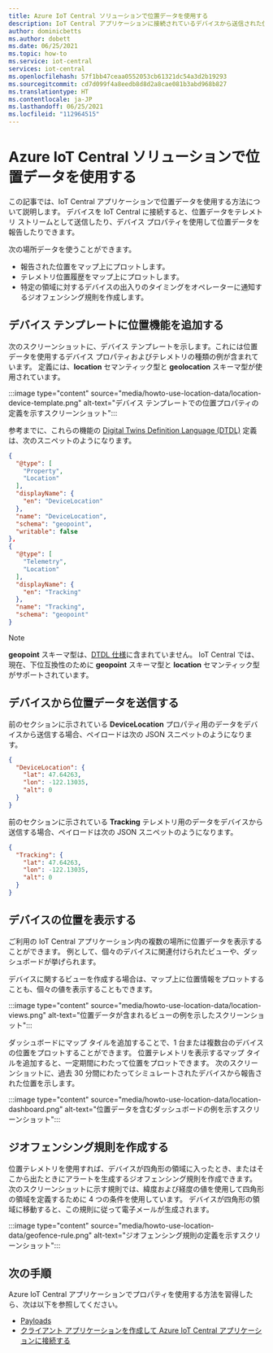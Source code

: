 ```yaml
---
title: Azure IoT Central ソリューションで位置データを使用する
description: IoT Central アプリケーションに接続されているデバイスから送信された位置データを使用する方法について説明します。 マップ上に位置データをプロットするか、ジオフェンシング規則を作成します。
author: dominicbetts
ms.author: dobett
ms.date: 06/25/2021
ms.topic: how-to
ms.service: iot-central
services: iot-central
ms.openlocfilehash: 57f1bb47ceaa0552053cb61321dc54a3d2b19293
ms.sourcegitcommit: cd7d099f4a8eedb8d8d2a8cae081b3abd968b827
ms.translationtype: HT
ms.contentlocale: ja-JP
ms.lasthandoff: 06/25/2021
ms.locfileid: "112964515"
---
```

# <a name="use-location-data-in-an-azure-iot-central-solution"></a>Azure IoT Central ソリューションで位置データを使用する

この記事では、IoT Central アプリケーションで位置データを使用する方法について説明します。 デバイスを IoT Central に接続すると、位置データをテレメトリ ストリームとして送信したり、デバイス プロパティを使用して位置データを報告したりできます。

次の場所データを使うことができます。

* 報告された位置をマップ上にプロットします。
* テレメトリ位置履歴をマップ上にプロットします。
* 特定の領域に対するデバイスの出入りのタイミングをオペレーターに通知するジオフェンシング規則を作成します。

## <a name="add-location-capabilities-to-a-device-template"></a>デバイス テンプレートに位置機能を追加する

次のスクリーンショットに、デバイス テンプレートを示します。これには位置データを使用するデバイス プロパティおよびテレメトリの種類の例が含まれています。 定義には、**location** セマンティック型と **geolocation** スキーマ型が使用されています。

:::image type="content" source="media/howto-use-location-data/location-device-template.png" alt-text="デバイス テンプレートでの位置プロパティの定義を示すスクリーンショット":::

参考までに、これらの機能の [Digital Twins Definition Language (DTDL)](https://github.com/Azure/opendigitaltwins-dtdl/blob/master/DTDL/v2/dtdlv2.md) 定義は、次のスニペットのようになります。

```json
{
  "@type": [
    "Property",
    "Location"
  ],
  "displayName": {
    "en": "DeviceLocation"
  },
  "name": "DeviceLocation",
  "schema": "geopoint",
  "writable": false
},
{
  "@type": [
    "Telemetry",
    "Location"
  ],
  "displayName": {
    "en": "Tracking"
  },
  "name": "Tracking",
  "schema": "geopoint"
}
```

> [!NOTE]
> **geopoint** スキーマ型は、[DTDL 仕様](https://github.com/Azure/opendigitaltwins-dtdl/blob/master/DTDL/v2/dtdlv2.md)に含まれていません。 IoT Central では、現在、下位互換性のために **geopoint** スキーマ型と **location** セマンティック型がサポートされています。

## <a name="send-location-data-from-a-device"></a>デバイスから位置データを送信する

前のセクションに示されている **DeviceLocation** プロパティ用のデータをデバイスから送信する場合、ペイロードは次の JSON スニペットのようになります。

```json
{
  "DeviceLocation": {
    "lat": 47.64263,
    "lon": -122.13035,
    "alt": 0
  }
}
```

前のセクションに示されている **Tracking** テレメトリ用のデータをデバイスから送信する場合、ペイロードは次の JSON スニペットのようになります。

```json
{
  "Tracking": {
    "lat": 47.64263,
    "lon": -122.13035,
    "alt": 0
  }
}
```

## <a name="display-device-location"></a>デバイスの位置を表示する

ご利用の IoT Central アプリケーション内の複数の場所に位置データを表示することができます。 例として、個々のデバイスに関連付けられたビューや、ダッシュボードが挙げられます。

デバイスに関するビューを作成する場合は、マップ上に位置情報をプロットすることも、個々の値を表示することもできます。

:::image type="content" source="media/howto-use-location-data/location-views.png" alt-text="位置データが含まれるビューの例を示したスクリーンショット":::

ダッシュボードにマップ タイルを追加することで、1 台または複数台のデバイスの位置をプロットすることができます。 位置テレメトリを表示するマップ タイルを追加すると、一定期間にわたって位置をプロットできます。 次のスクリーンショットに、過去 30 分間にわたってシミュレートされたデバイスから報告された位置を示します。

:::image type="content" source="media/howto-use-location-data/location-dashboard.png" alt-text="位置データを含むダッシュボードの例を示すスクリーンショット":::

## <a name="create-a-geofencing-rule"></a>ジオフェンシング規則を作成する

位置テレメトリを使用すれば、デバイスが四角形の領域に入ったとき、またはそこから出たときにアラートを生成するジオフェンシング規則を作成できます。 次のスクリーンショットに示す規則では、緯度および経度の値を使用して四角形の領域を定義するために 4 つの条件を使用しています。 デバイスが四角形の領域に移動すると、この規則に従って電子メールが生成されます。

:::image type="content" source="media/howto-use-location-data/geofence-rule.png" alt-text="ジオフェンシング規則の定義を示すスクリーンショット":::

## <a name="next-steps"></a>次の手順

Azure IoT Central アプリケーションでプロパティを使用する方法を習得したら、次は以下を参照してください。

* [Payloads](concepts-telemetry-properties-commands.md)
* [クライアント アプリケーションを作成して Azure IoT Central アプリケーションに接続する](tutorial-connect-device.md)